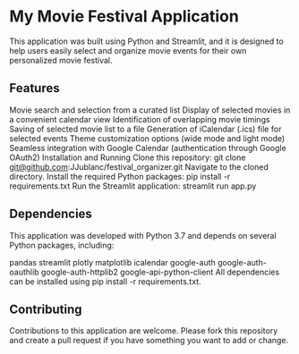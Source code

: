 # My Movie Festival Application
This application was built using Python and Streamlit, and it is designed to help users easily select and organize movie events for their own personalized movie festival.



## Features
Movie search and selection from a curated list
Display of selected movies in a convenient calendar view
Identification of overlapping movie timings
Saving of selected movie list to a file
Generation of iCalendar (.ics) file for selected events
Theme customization options (wide mode and light mode)
Seamless integration with Google Calendar (authentication through Google OAuth2)
Installation and Running
Clone this repository: git clone git@github.com:JJublanc/festival_organizer.git
Navigate to the cloned directory.
Install the required Python packages: pip install -r requirements.txt
Run the Streamlit application: streamlit run app.py

## Dependencies
This application was developed with Python 3.7 and depends on several Python packages, including:

pandas
streamlit
plotly
matplotlib
icalendar
google-auth
google-auth-oauthlib
google-auth-httplib2
google-api-python-client
All dependencies can be installed using pip install -r requirements.txt.

## Contributing
Contributions to this application are welcome. Please fork this repository and create a pull request if you have something you want to add or change.
